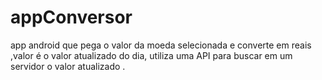 # appConversor
app android que pega o valor da moeda selecionada e converte em reais ,valor é o valor atualizado do dia, utiliza uma API para buscar em um servidor o valor atualizado .
